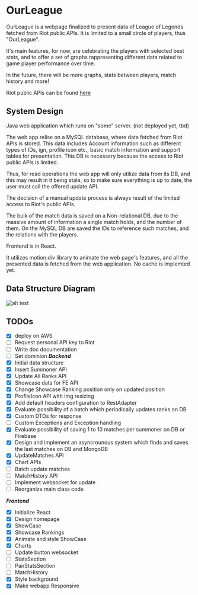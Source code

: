 # OurLeague


OurLeague is a webpage finalized to present data of League of Legends fetched from Riot public APIs. 
It is limited to a small circle of players, thus "OurLeague".

It's main features, for now, are celebrating the players with selected best stats, 
and to offer a set of graphs rappresenting different data related to game player performance
over time.

In the future, there will be more graphs, stats between players, match history and more!


Riot public APIs can be found [here](https://developer.riotgames.com/apis)



## System Design

Java web application which runs on "some" server. (not deployed yet, tbd)

The web app relise on a MySQL database, where data fetched from Riot APIs is stored.
This data includes Account information such as different types of IDs, ign, profile icon etc.,
basic match information and support tables for presentation.
This DB is necessary because the access to Riot public APIs is limited.

Thus, for read operations the web app will only utilize data from its DB, and this may result in it being stale,
so to make sure everything is up to date, the user must call the offered update API.

The decision of a manual update process is always result of the limited access to Riot's public APIs.

The bulk of the match data is saved on a Non-relational DB, due to the massive amount of information a single
match holds, and the number of them.
On the MySQL DB are saved the IDs to reference such matches, and the relations with the players.

Frontend is in React.

It utilizes motion.div library to animate the web page's features, and all the presented data is fetched from
the web application.
No cache is implemted yet.



## Data Structure Diagram

![alt text](https://github.com/liamros/OurLeague.gg/blob/master/src/main/resources/SQL/diagram.png?raw=true)


## TODOs
- [x] deploy on AWS
- [ ] Request personal API key to Riot
- [ ] Write doc documentation
- [ ] Set dominion
***Backend***
- [x] Initial data structure
- [x] Insert Summoner API
- [x] Update All Ranks API
- [x] Showcase data for FE API
- [x] Change Showcase Ranking position only on updated position
- [x] ProfileIcon API with img resizing
- [x] Add default headers configuration to RestAdapter
- [x] Evaluate possibility of a batch which periodically updates ranks on DB
- [x] Custom DTOs for response
- [ ] Custom Exceptions and Exception handling
- [x] Evaluate possibility of saving 1 to 10 matches per summoner on DB or Firebase
- [x] Design and implement an asyncrounous system which finds and saves the last matches on DB and MongoDB
- [x] UpdateMatches API
- [x] Chart APIs
- [ ] Batch update matches
- [ ] MatchHistory API
- [ ] Implement websocket for update
- [ ] Reorganize main class code

***Frontend***
- [x] Initialize React
- [x] Design homepage
- [x] ShowCase
- [x] Showcase Rankings
- [x] Animate and style ShowCase
- [x] Charts
- [ ] Update button websocket
- [ ] StatsSection
- [ ] PairStatsSection
- [ ] MatchHistory
- [x] Style background
- [x] Make webapp Responsive
